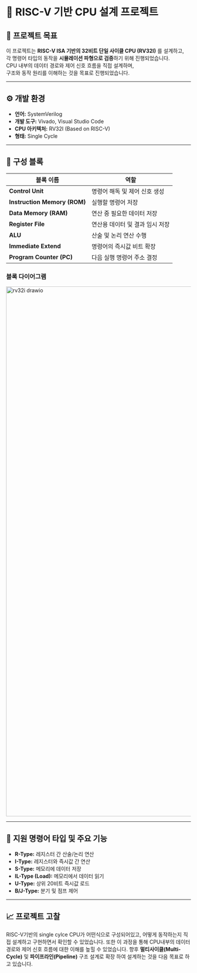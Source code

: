 # 🧠 RISC-V 기반 CPU 설계 프로젝트

## 📌 프로젝트 목표
이 프로젝트는 **RISC-V ISA 기반의 32비트 단일 사이클 CPU (RV32I)** 를 설계하고,  
각 명령어 타입의 동작을 **시뮬레이션 파형으로 검증**하기 위해 진행되었습니다.  
CPU 내부의 데이터 경로와 제어 신호 흐름을 직접 설계하며,  
구조와 동작 원리를 이해하는 것을 목표로 진행되었습니다.

---

## ⚙️ 개발 환경
- **언어:** SystemVerilog  
- **개발 도구:** Vivado, Visual Studio Code
- **CPU 아키텍처:** RV32I (Based on RISC-V)  
- **형태:** Single Cycle

---

## 🧩 구성 블록
| 블록 이름 | 역할 |
|------------|------|
| **Control Unit** | 명령어 해독 및 제어 신호 생성 |
| **Instruction Memory (ROM)** | 실행할 명령어 저장 |
| **Data Memory (RAM)** | 연산 중 필요한 데이터 저장 |
| **Register File** | 연산용 데이터 및 결과 임시 저장 |
| **ALU** | 산술 및 논리 연산 수행 |
| **Immediate Extend** | 명령어의 즉시값 비트 확장 |
| **Program Counter (PC)** | 다음 실행 명령어 주소 결정 |

### 블록 다이어그램
<img width="1736" height="1442" alt="rv32i drawio" src="https://github.com/user-attachments/assets/5df3154c-f3c4-4e62-abb8-101672ca3be7" />

---

## 🧮 지원 명령어 타입 및 주요 기능
- **R-Type:** 레지스터 간 산술/논리 연산  
- **I-Type:** 레지스터와 즉시값 간 연산  
- **S-Type:** 메모리에 데이터 저장  
- **IL-Type (Load):** 메모리에서 데이터 읽기  
- **U-Type:** 상위 20비트 즉시값 로드  
- **B/J-Type:** 분기 및 점프 제어  

---

## 📈 프로젝트 고찰
RISC-V기반의 single cylce CPU가 어떤식으로 구성되어있고, 어떻게 동작하는지 직접 설계하고 구현하면서 확인할 수 있었습니다. 또한 이 과정을 통해 CPU내부의 데이터경로와 제어 신호 흐름에 대한 이해를 높힐 수 있었습니다. 향후 **멀티사이클(Multi-Cycle)** 및 **파이프라인(Pipeline)** 구조 설계로 확장 하여 설계하는 것을 다음 목표로 하고 있습니다.
